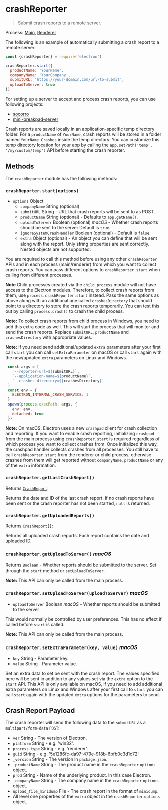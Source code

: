 # crashReporter

> Submit crash reports to a remote server.

Process: [Main](../glossary.md#main-process), [Renderer](../glossary.md#renderer-process)

The following is an example of automatically submitting a crash report to a
remote server:

```javascript
const {crashReporter} = require('electron')

crashReporter.start({
  productName: 'YourName',
  companyName: 'YourCompany',
  submitURL: 'https://your-domain.com/url-to-submit',
  uploadToServer: true
})
```

For setting up a server to accept and process crash reports, you can use
following projects:

* [socorro](https://github.com/mozilla/socorro)
* [mini-breakpad-server](https://github.com/electron/mini-breakpad-server)

Crash reports are saved locally in an application-specific temp directory folder.
For a `productName` of `YourName`, crash reports will be stored in a folder
named `YourName Crashes` inside the temp directory. You can customize this temp
directory location for your app by calling the `app.setPath('temp', '/my/custom/temp')`
API before starting the crash reporter.

## Methods

The `crashReporter` module has the following methods:

### `crashReporter.start(options)`

* `options` Object
  * `companyName` String (optional)
  * `submitURL` String - URL that crash reports will be sent to as POST.
  * `productName` String (optional) - Defaults to `app.getName()`.
  * `uploadToServer` Boolean (optional) _macOS_ - Whether crash reports should be sent to the server
    Default is `true`.
  * `ignoreSystemCrashHandler` Boolean (optional) - Default is `false`.
  * `extra` Object (optional) - An object you can define that will be sent along with the
    report. Only string properties are sent correctly. Nested objects are not
    supported.

You are required to call this method before using any other `crashReporter` APIs
and in each process (main/renderer) from which you want to collect crash reports.
You can pass different options to `crashReporter.start` when calling from different processes.

**Note** Child processes created via the `child_process` module will not have access to the Electron modules.
Therefore, to collect crash reports from them, use `process.crashReporter.start` instead. Pass the same options as above
along with an additional one called `crashesDirectory` that should point to a directory to store the crash
reports temporarily. You can test this out by calling `process.crash()` to crash the child process.

**Note:** To collect crash reports from child process in Windows, you need to add this extra code as well.
This will start the process that will monitor and send the crash reports. Replace `submitURL`, `productName`
and `crashesDirectory` with appropriate values.

**Note:** If you need send additional/updated `extra` parameters after your
first call `start` you can call `setExtraParameter` on macOS or call `start`
again with the new/updated `extra` parameters on Linux and Windows.

```js
 const args = [
   `--reporter-url=${submitURL}`,
   `--application-name=${productName}`,
   `--crashes-directory=${crashesDirectory}`
 ]
 const env = {
   ELECTRON_INTERNAL_CRASH_SERVICE: 1
 }
 spawn(process.execPath, args, {
   env: env,
   detached: true
 })
```

**Note:** On macOS, Electron uses a new `crashpad` client for crash collection and reporting.
If you want to enable crash reporting, initializing `crashpad` from the main process using `crashReporter.start` is required
regardless of which process you want to collect crashes from. Once initialized this way, the crashpad handler collects
crashes from all processes. You still have to call `crashReporter.start` from the renderer or child process, otherwise crashes from
them will get reported without `companyName`, `productName` or any of the `extra` information.

### `crashReporter.getLastCrashReport()`

Returns [`CrashReport`](structures/crash-report.md):

Returns the date and ID of the last crash report. If no crash reports have been
sent or the crash reporter has not been started, `null` is returned.

### `crashReporter.getUploadedReports()`

Returns [`CrashReport[]`](structures/crash-report.md):

Returns all uploaded crash reports. Each report contains the date and uploaded
ID.

### `crashReporter.getUploadToServer()` _macOS_

Returns `Boolean` - Whether reports should be submitted to the server.  Set through
the `start` method or `setUploadToServer`.

**Note:** This API can only be called from the main process.

### `crashReporter.setUploadToServer(uploadToServer)` _macOS_

* `uploadToServer` Boolean _macOS_ - Whether reports should be submitted to the server

This would normally be controlled by user preferences. This has no effect if
called before `start` is called.

**Note:** This API can only be called from the main process.

### `crashReporter.setExtraParameter(key, value)` _macOS_

* `key` String - Parameter key.
* `value` String - Parameter value.

Set an extra data to set be sent with the crash report. The values specified
here will be sent in addition to any values set via the `extra` option to
the `start` API. This API is only available on macOS, if you need to
add additional extra parameters on Linux and Windows after your first call to
`start` you can call `start` again with the updated `extra` options for the
parameters to send.

## Crash Report Payload

The crash reporter will send the following data to the `submitURL` as
a `multipart/form-data` `POST`:

* `ver` String - The version of Electron.
* `platform` String - e.g. 'win32'.
* `process_type` String - e.g. 'renderer'.
* `guid` String - e.g. '5e1286fc-da97-479e-918b-6bfb0c3d1c72'
* `_version` String - The version in `package.json`.
* `_productName` String - The product name in the `crashReporter` `options`
  object.
* `prod` String - Name of the underlying product. In this case Electron.
* `_companyName` String - The company name in the `crashReporter` `options`
  object.
* `upload_file_minidump` File - The crash report in the format of `minidump`.
* All level one properties of the `extra` object in the `crashReporter`
  `options` object.
